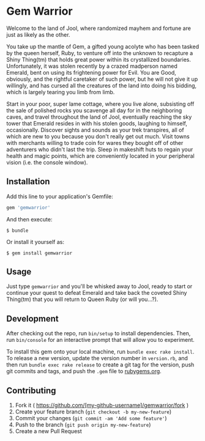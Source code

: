 # Gem Warrior

Welcome to the land of Jool, where randomized mayhem and fortune are just as likely as the other.

You take up the mantle of Gem, a gifted young acolyte who has been tasked by the queen herself, Ruby, to venture off into the unknown to recapture a Shiny Thing(tm) that holds great power within its crystallized boundaries. Unfortunately, it was stolen recently by a crazed madperson named Emerald, bent on using its frightening power for Evil. You are Good, obviously, and the rightful caretaker of such power, but he will not give it up willingly, and has cursed all the creatures of the land into doing his bidding, which is largely tearing you limb from limb.

Start in your poor, super lame cottage, where you live alone, subsisting off the sale of polished rocks you scavenge all day for in the neighboring caves, and travel throughout the land of Jool, eventually reaching the sky tower that Emerald resides in with his stolen goods, laughing to himself, occasionally. Discover sights and sounds as your trek transpires, all of which are new to you because you don't really get out much. Visit towns with merchants willing to trade coin for wares they bought off of other adventurers who didn't last the trip. Sleep in makeshift huts to regain your health and magic points, which are conveniently located in your peripheral vision (i.e. the console window).

## Installation

Add this line to your application's Gemfile:

```ruby
gem 'gemwarrior'
```

And then execute:

    $ bundle

Or install it yourself as:

    $ gem install gemwarrior

## Usage

Just type `gemwarrior` and you'll be whisked away to Jool, ready to start or continue your quest to defeat Emerald and take back the coveted Shiny Thing(tm) that you will return to Queen Ruby (or will you...?).

## Development

After checking out the repo, run `bin/setup` to install dependencies. Then, run `bin/console` for an interactive prompt that will allow you to experiment.

To install this gem onto your local machine, run `bundle exec rake install`. To release a new version, update the version number in `version.rb`, and then run `bundle exec rake release` to create a git tag for the version, push git commits and tags, and push the `.gem` file to [rubygems.org](https://rubygems.org).

## Contributing

1. Fork it ( https://github.com/[my-github-username]/gemwarrior/fork )
2. Create your feature branch (`git checkout -b my-new-feature`)
3. Commit your changes (`git commit -am 'Add some feature'`)
4. Push to the branch (`git push origin my-new-feature`)
5. Create a new Pull Request
